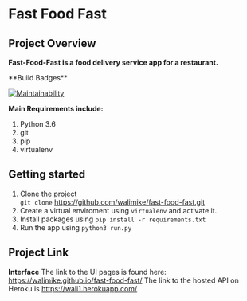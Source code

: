# Fast Food Fast #
## Project Overview ##
**Fast-Food-Fast is a food delivery service app for a restaurant.**
<p/>
**Build Badges**<p/>
       

[![Maintainability](https://api.codeclimate.com/v1/badges/3b171fe6c2f140190b29/maintainability)](https://codeclimate.com/github/walimike/fast-food-fast/maintainability)

**Main Requirements include:**
1. Python 3.6
2. git
3. pip
4. virtualenv

## Getting started
1. Clone the project<br />
`git clone` https://github.com/walimike/fast-food-fast.git<br />
2. Create a virtual enviroment using `virtualenv` and activate it.<br />
3. Install packages using `pip install -r requirements.txt`<br />
4. Run the app using `python3 run.py`<br />
## Project Link 
**Interface**
The link to the UI pages is found here: https://walimike.github.io/fast-food-fast/
The link to the hosted API on Heroku is https://wali1.herokuapp.com/
